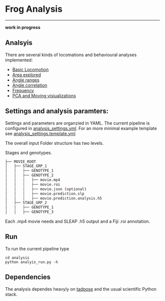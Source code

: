 # Frog Analysis
---
**work in progress**

## Analsyis
There are several kinds of locomations and behavioural analyses implemented:

* [Basic Locomotion](./locomotion.md)
* [Area explored](./area_explored.md)
* [Angle ranges](./angle_range.md)
* [Angle correlation](./angle_correlation.md)
* [Frequency](./angle_correlation.md)
* [PCA and Moving visiualizations](./pca_moving.md)

## Settings and analysis paramters:
Settings and parameters are organzied in YAML. The current pipeline is configured in [analysis_settings.yml](analysis_settings.yml). For an more minimal example template see [analysis_settings.template.yml](analysis_settings.template.yml)

The overall input Folder structure has two levels.

Stages and genotypes. 

```bash
├── MOVIE_ROOT
│   ├── STAGE_GRP_1
│   │   ├── GENOTYPE_1
│   │   ├── GENOTYPE_2
│   │   │   ├── movie.mp4
│   │   │   ├── movie.roi
│   │   │   ├── movie.json (optional)
│   │   │   ├── movie.prediction.slp
│   │   │   ├── movie.prediction.analysis.h5
│   ├── STAGE_GRP_2
│   │   ├── GENOTYPE_1
│   │   ├── GENOTYPE_3
```
Each .mp4 movie needs and SLEAP .h5 output and a Fiji .roi annotation.


## Run 

To run the current pipeline type

```
cd analysis
python analyis_run.py -h
```

## Dependencies
The analysis dependes heavyly on [tadpose](https://github.com/sommerc/tadpose) and the usual scientific Python stack.



